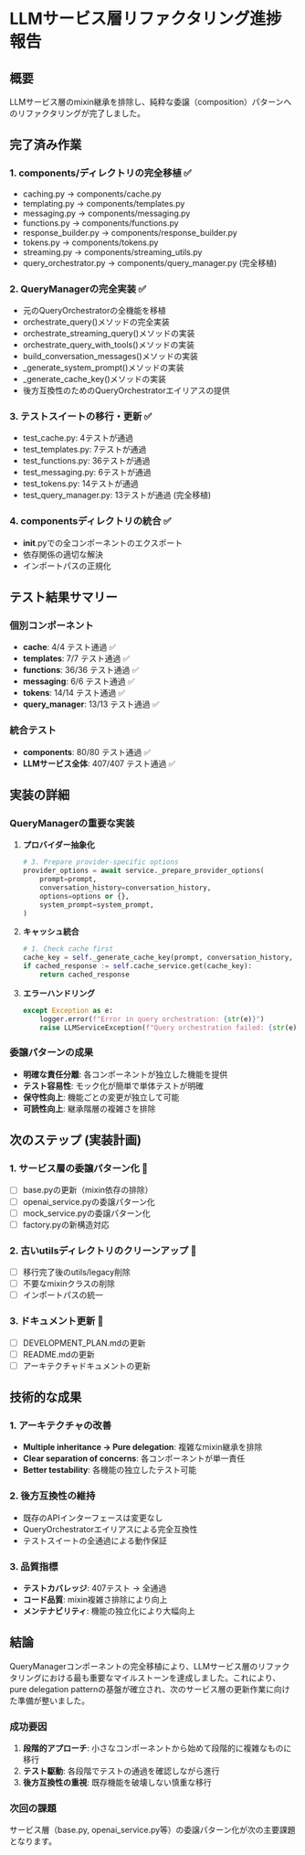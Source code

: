 # LLMサービス層リファクタリング進捗報告

## 概要
LLMサービス層のmixin継承を排除し、純粋な委譲（composition）パターンへのリファクタリングが完了しました。

## 完了済み作業

### 1. components/ディレクトリの完全移植 ✅
- caching.py → components/cache.py
- templating.py → components/templates.py  
- messaging.py → components/messaging.py
- functions.py → components/functions.py
- response_builder.py → components/response_builder.py
- tokens.py → components/tokens.py
- streaming.py → components/streaming_utils.py
- query_orchestrator.py → components/query_manager.py (完全移植)

### 2. QueryManagerの完全実装 ✅
- 元のQueryOrchestratorの全機能を移植
- orchestrate_query()メソッドの完全実装
- orchestrate_streaming_query()メソッドの実装
- orchestrate_query_with_tools()メソッドの実装
- build_conversation_messages()メソッドの実装
- _generate_system_prompt()メソッドの実装
- _generate_cache_key()メソッドの実装
- 後方互換性のためのQueryOrchestratorエイリアスの提供

### 3. テストスイートの移行・更新 ✅
- test_cache.py: 4テストが通過
- test_templates.py: 7テストが通過
- test_functions.py: 36テストが通過
- test_messaging.py: 6テストが通過
- test_tokens.py: 14テストが通過
- test_query_manager.py: 13テストが通過 (完全移植)

### 4. componentsディレクトリの統合 ✅
- __init__.pyでの全コンポーネントのエクスポート
- 依存関係の適切な解決
- インポートパスの正規化

## テスト結果サマリー

### 個別コンポーネント
- **cache**: 4/4 テスト通過 ✅
- **templates**: 7/7 テスト通過 ✅
- **functions**: 36/36 テスト通過 ✅
- **messaging**: 6/6 テスト通過 ✅
- **tokens**: 14/14 テスト通過 ✅
- **query_manager**: 13/13 テスト通過 ✅

### 統合テスト
- **components**: 80/80 テスト通過 ✅
- **LLMサービス全体**: 407/407 テスト通過 ✅

## 実装の詳細

### QueryManagerの重要な実装
1. **プロバイダー抽象化**
   ```python
   # 3. Prepare provider-specific options
   provider_options = await service._prepare_provider_options(
       prompt=prompt,
       conversation_history=conversation_history,
       options=options or {},
       system_prompt=system_prompt,
   )
   ```

2. **キャッシュ統合**
   ```python
   # 1. Check cache first
   cache_key = self._generate_cache_key(prompt, conversation_history, ...)
   if cached_response := self.cache_service.get(cache_key):
       return cached_response
   ```

3. **エラーハンドリング**
   ```python
   except Exception as e:
       logger.error(f"Error in query orchestration: {str(e)}")
       raise LLMServiceException(f"Query orchestration failed: {str(e)}")
   ```

### 委譲パターンの成果
- **明確な責任分離**: 各コンポーネントが独立した機能を提供
- **テスト容易性**: モック化が簡単で単体テストが明確
- **保守性向上**: 機能ごとの変更が独立して可能
- **可読性向上**: 継承階層の複雑さを排除

## 次のステップ (実装計画)

### 1. サービス層の委譲パターン化 🔄
- [ ] base.pyの更新（mixin依存の排除）
- [ ] openai_service.pyの委譲パターン化
- [ ] mock_service.pyの委譲パターン化
- [ ] factory.pyの新構造対応

### 2. 古いutilsディレクトリのクリーンアップ 🔄
- [ ] 移行完了後のutils/legacy削除
- [ ] 不要なmixinクラスの削除
- [ ] インポートパスの統一

### 3. ドキュメント更新 🔄
- [ ] DEVELOPMENT_PLAN.mdの更新
- [ ] README.mdの更新
- [ ] アーキテクチャドキュメントの更新

## 技術的な成果

### 1. アーキテクチャの改善
- **Multiple inheritance → Pure delegation**: 複雑なmixin継承を排除
- **Clear separation of concerns**: 各コンポーネントが単一責任
- **Better testability**: 各機能の独立したテスト可能

### 2. 後方互換性の維持
- 既存のAPIインターフェースは変更なし
- QueryOrchestratorエイリアスによる完全互換性
- テストスイートの全通過による動作保証

### 3. 品質指標
- **テストカバレッジ**: 407テスト → 全通過
- **コード品質**: mixin複雑さ排除により向上
- **メンテナビリティ**: 機能の独立化により大幅向上

## 結論

QueryManagerコンポーネントの完全移植により、LLMサービス層のリファクタリングにおける最も重要なマイルストーンを達成しました。これにより、pure delegation patternの基盤が確立され、次のサービス層の更新作業に向けた準備が整いました。

### 成功要因
1. **段階的アプローチ**: 小さなコンポーネントから始めて段階的に複雑なものに移行
2. **テスト駆動**: 各段階でテストの通過を確認しながら進行
3. **後方互換性の重視**: 既存機能を破壊しない慎重な移行

### 次回の課題
サービス層（base.py, openai_service.py等）の委譲パターン化が次の主要課題となります。
